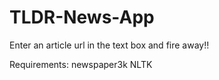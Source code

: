 # TLDR-News-App

Enter an article url in the text box and fire away!!

Requirements:
newspaper3k
NLTK
